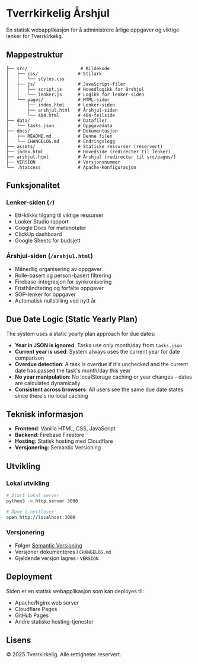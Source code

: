 # Tverrkirkelig Årshjul

En statisk webapplikasjon for å administrere årlige oppgaver og viktige lenker for Tverrkirkelig.

## Mappestruktur

```
├── src/                    # Kildekode
│   ├── css/               # Stilark
│   │   └── styles.css
│   ├── js/                # JavaScript-filer
│   │   ├── script.js      # Hovedlogikk for årshjul
│   │   └── lenker.js      # Logikk for lenker-siden
│   └── pages/             # HTML-sider
│       ├── index.html     # Lenker-siden
│       ├── arshjul.html   # Årshjul-siden
│       └── 404.html       # 404-feilside
├── data/                  # Datafiler
│   └── tasks.json         # Oppgavedata
├── docs/                  # Dokumentasjon
│   ├── README.md          # Denne filen
│   └── CHANGELOG.md       # Endringslogg
├── assets/                # Statiske ressurser (reservert)
├── index.html             # Hovedside (redirecter til lenker)
├── arshjul.html           # Årshjul (redirecter til src/pages/)
├── VERSION                # Versjonsnummer
└── .htaccess              # Apache-konfigurasjon
```

## Funksjonalitet

### Lenker-siden (`/`)
- Ett-klikks tilgang til viktige ressurser
- Looker Studio rapport
- Google Docs for møtenotater
- ClickUp dashboard
- Google Sheets for budsjett

### Årshjul-siden (`/arshjul.html`)
- Månedlig organisering av oppgaver
- Rolle-basert og person-basert filtrering
- Firebase-integrasjon for synkronisering
- Fristhåndtering og forfalte oppgaver
- SOP-lenker for oppgaver
- Automatisk nullstilling ved nytt år

## Due Date Logic (Static Yearly Plan)

The system uses a static yearly plan approach for due dates:

- **Year in JSON is ignored**: Tasks use only month/day from `tasks.json`
- **Current year is used**: System always uses the current year for date comparison
- **Overdue detection**: A task is overdue if it's unchecked and the current date has passed the task's month/day this year
- **No year manipulation**: No localStorage caching or year changes - dates are calculated dynamically
- **Consistent across browsers**: All users see the same due date states since there's no local caching

## Teknisk informasjon

- **Frontend**: Vanilla HTML, CSS, JavaScript
- **Backend**: Firebase Firestore
- **Hosting**: Statisk hosting med Cloudflare
- **Versjonering**: Semantic Versioning

## Utvikling

### Lokal utvikling
```bash
# Start lokal server
python3 -m http.server 3000

# Åpne i nettleser
open http://localhost:3000
```

### Versjonering
- Følger [Semantic Versioning](https://semver.org/)
- Versjoner dokumenteres i `CHANGELOG.md`
- Gjeldende versjon lagres i `VERSION`

## Deployment

Siden er en statisk webapplikasjon som kan deployes til:
- Apache/Nginx web server
- Cloudflare Pages
- GitHub Pages
- Andre statiske hosting-tjenester

## Lisens

© 2025 Tverrkirkelig. Alle rettigheter reservert.